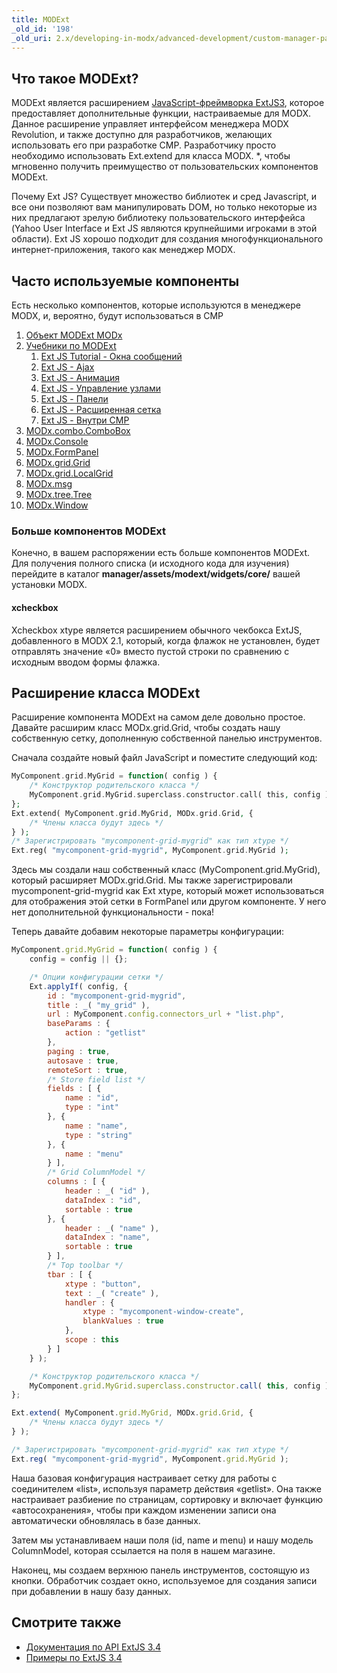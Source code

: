 ```yaml
---
title: MODExt
_old_id: '198'
_old_uri: 2.x/developing-in-modx/advanced-development/custom-manager-pages/modext
---
```


## Что такое MODExt?

MODExt является расширением [JavaScript-фреймворка ExtJS3](http://www.sencha.com/products/extjs), которое предоставляет дополнительные функции, настраиваемые для MODX. Данное расширение управляет интерфейсом менеджера MODX Revolution, и также доступно для разработчиков, желающих использовать его при разработке CMP. Разработчику просто необходимо использовать Ext.extend для класса MODX. *, чтобы мгновенно получить преимущество от пользовательских компонентов MODExt.

Почему Ext JS? Существует множество библиотек и сред Javascript, и все они позволяют вам манипулировать DOM, но только некоторые из них предлагают зрелую библиотеку пользовательского интерфейса (Yahoo User Interface и Ext JS являются крупнейшими игроками в этой области). Ext JS хорошо подходит для создания многофункционального интернет-приложения, такого как менеджер MODX.

## Часто используемые компоненты

Есть несколько компонентов, которые используются в менеджере MODX, и, вероятно, будут использоваться в CMP

1. [Объект MODExt MODx](extending-modx/custom-manager-pages/modext/modext-modx-object)
2. [Учебники по MODExt](extending-modx/custom-manager-pages/modext/modext-tutorials)
    1. [Ext JS Tutorial - Окна сообщений](extending-modx/custom-manager-pages/modext/modext-tutorials/1.-ext-js-tutorial-message-boxes)
    2. [Ext JS - Ajax](extending-modx/custom-manager-pages/modext/modext-tutorials/2.-ext-js-tutorial-ajax-include)
    3. [Ext JS - Анимация](extending-modx/custom-manager-pages/modext/modext-tutorials/3.-ext-js-tutorial-animation)
    4. [Ext JS - Управление узлами](extending-modx/custom-manager-pages/modext/modext-tutorials/4.-ext-js-tutorial-manipulating-nodes)
    5. [Ext JS - Панели](extending-modx/custom-manager-pages/modext/modext-tutorials/5.-ext-js-tutorial-panels)
    6. [Ext JS - Расширенная сетка](extending-modx/custom-manager-pages/modext/modext-tutorials/7.-ext-js-tutoral-advanced-grid)
    7. [Ext JS - Внутри CMP](extending-modx/custom-manager-pages/modext/modext-tutorials/8.-ext-js-tutorial-inside-a-cmp)
3. [MODx.combo.ComboBox](extending-modx/custom-manager-pages/modext/modx.combo.combobox)
4. [MODx.Console](extending-modx/custom-manager-pages/modext/modx.console)
5. [MODx.FormPanel](extending-modx/custom-manager-pages/modext/modx.formpanel)
6. [MODx.grid.Grid](extending-modx/custom-manager-pages/modext/modx.grid.grid)
7. [MODx.grid.LocalGrid](extending-modx/custom-manager-pages/modext/modx.grid.localgrid)
8. [MODx.msg](extending-modx/custom-manager-pages/modext/modx.msg)
9. [MODx.tree.Tree](extending-modx/custom-manager-pages/modext/modx.tree.tree)
10. [MODx.Window](extending-modx/custom-manager-pages/modext/modx.window)

### Больше компонентов MODExt

Конечно, в вашем распоряжении есть больше компонентов MODExt. Для получения полного списка (и исходного кода для изучения) перейдите в каталог **manager/assets/modext/widgets/core/** вашей установки MODX.

#### xcheckbox

Xcheckbox xtype является расширением обычного чекбокса ExtJS, добавленного в MODX 2.1, который, когда флажок не установлен, будет отправлять значение «0» вместо пустой строки по сравнению с исходным вводом формы флажка.

## Расширение класса MODExt

Расширение компонента MODExt на самом деле довольно простое. Давайте расширим класс MODx.grid.Grid, чтобы создать нашу собственную сетку, дополненную собственной панелью инструментов.

Сначала создайте новый файл JavaScript и поместите следующий код:

```php
MyComponent.grid.MyGrid = function( config ) {
    /* Конструктор родительского класса */
    MyComponent.grid.MyGrid.superclass.constructor.call( this, config );
};
Ext.extend( MyComponent.grid.MyGrid, MODx.grid.Grid, {
    /* Члены класса будут здесь */
} );
/* Зарегистрировать "mycomponent-grid-mygrid" как тип xtype */
Ext.reg( "mycomponent-grid-mygrid", MyComponent.grid.MyGrid );
```

Здесь мы создали наш собственный класс (MyComponent.grid.MyGrid), который расширяет MODx.grid.Grid. Мы также зарегистрировали mycomponent-grid-mygrid как Ext xtype, который может использоваться для отображения этой сетки в FormPanel или другом компоненте. У него нет дополнительной функциональности - пока!

Теперь давайте добавим некоторые параметры конфигурации:

```javascript
MyComponent.grid.MyGrid = function( config ) {
    config = config || {};

    /* Опции конфигурации сетки */
    Ext.applyIf( config, {
        id : "mycomponent-grid-mygrid",
        title : _( "my_grid" ),
        url : MyComponent.config.connectors_url + "list.php",
        baseParams : {
            action : "getlist"
        },
        paging : true,
        autosave : true,
        remoteSort : true,
        /* Store field list */
        fields : [ {
            name : "id",
            type : "int"
        }, {
            name : "name",
            type : "string"
        }, {
            name : "menu"
        } ],
        /* Grid ColumnModel */
        columns : [ {
            header : _( "id" ),
            dataIndex : "id",
            sortable : true
        }, {
            header : _( "name" ),
            dataIndex : "name",
            sortable : true
        } ],
        /* Top toolbar */
        tbar : [ {
            xtype : "button",
            text : _( "create" ),
            handler : {
                xtype : "mycomponent-window-create",
                blankValues : true
            },
            scope : this
        } ]
    } );

    /* Конструктор родительского класса */
    MyComponent.grid.MyGrid.superclass.constructor.call( this, config );
};

Ext.extend( MyComponent.grid.MyGrid, MODx.grid.Grid, {
    /* Члены класса будут здесь */
} );

/* Зарегистрировать "mycomponent-grid-mygrid" как тип xtype */
Ext.reg( "mycomponent-grid-mygrid", MyComponent.grid.MyGrid );
```

Наша базовая конфигурация настраивает сетку для работы с соединителем «list», используя параметр действия «getlist». Она также настраивает разбиение по страницам, сортировку и включает функцию «автосохранения», чтобы при каждом изменении записи она автоматически обновлялась в базе данных.

Затем мы устанавливаем наши поля (id, name и menu) и нашу модель ColumnModel, которая ссылается на поля в нашем магазине.

Наконец, мы создаем верхнюю панель инструментов, состоящую из кнопки. Обработчик создает окно, используемое для создания записи при добавлении в нашу базу данных.

## Смотрите также

- [Документация по API ExtJS 3.4](http://docs.sencha.com/ext-js/3-4/#!/api)
- [Примеры по ExtJS 3.4](http://dev.sencha.com/deploy/ext-3.4.0/examples/)
